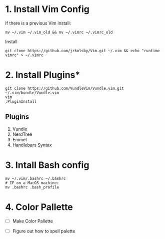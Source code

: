 # 1. Install Vim Config

If there is a previous Vim install:
```
mv ~/.vim ~/.vim_old && mv ~/.vimrc ~/.vimrc_old
```
Install
```
git clone https://github.com/jrkolsby/Vim.git ~/.vim && echo "runtime vimrc" > ~/.vimrc
```

# 2. Install Plugins*

```
git clone https://github.com/VundleVim/Vundle.vim.git ~/.vim/bundle/Vundle.vim
vim
:PluginInstall
```

## Plugins
1. Vundle
2. NerdTree
3. Emmet 
4. Handlebars Syntax

# 3. Intall Bash config
```
mv ~/.vim/.bashrc ~/.bashrc
# IF on a MacOS machine:
mv .bashrc .bash_profile
```

# 4. Color Pallette
- [ ] Make Color Pallette
- [ ] Figure out how to spell palette

